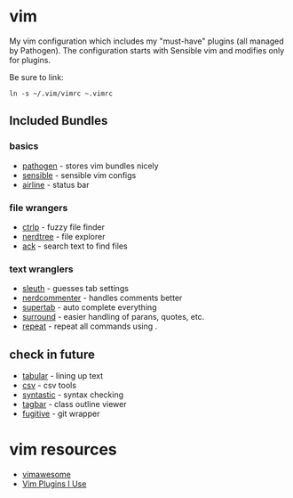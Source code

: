 # vim

My vim configuration which includes my "must-have" plugins (all managed by 
Pathogen). The configuration starts with Sensible vim and modifies only for
plugins.

Be sure to link:

    ln -s ~/.vim/vimrc ~.vimrc

## Included Bundles

### basics

* [pathogen](https://github.com/tpope/vim-pathogen) - stores vim bundles nicely
* [sensible](https://github.com/tpope/vim-sensible) - sensible vim configs
* [airline](https://github.com/bling/vim-airline) - status bar

### file wrangers

* [ctrlp](https://github.com/kien/ctrlp.vim) - fuzzy file finder
* [nerdtree](https://github.com/scrooloose/nerdtree) - file explorer
* [ack](https://github.com/mileszs/ack.vim) - search text to find files

### text wranglers

* [sleuth](https://github.com/tpope/vim-sleuth) - guesses tab settings
* [nerdcommenter](https://github.com/scrooloose/nerdcommenter) - handles comments better
* [supertab](https://github.com/ervandew/supertab) - auto complete everything
* [surround](https://github.com/tpope/vim-surround) - easier handling of parans, quotes, etc.
* [repeat](https://github.com/tpope/vim-repeat) - repeat all commands using .

## check in future

* [tabular](https://github.com/changa/tabular) - lining up text
* [csv](https://github.com/chrisbra/csv.vim) - csv tools
* [syntastic](https://github.com/scrooloose/syntastic) - syntax checking
* [tagbar](https://github.com/majutsushi/tagbar) - class outline viewer
* [fugitive](https://github.com/tpope/vim-fugitive) - git wrapper

# vim resources

* [vimawesome](http://vimawesome.com)
* [Vim Plugins I Use](http://mirnazim.org/writings/vim-plugins-i-use/)


